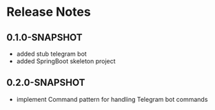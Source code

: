 # Release Notes

## 0.1.0-SNAPSHOT

* added stub telegram bot
* added SpringBoot skeleton project

## 0.2.0-SNAPSHOT

* implement Command pattern for handling Telegram bot commands
